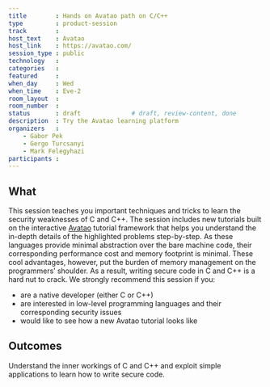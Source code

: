 ```yaml
---
title        : Hands on Avatao path on C/C++
type         : product-session
track        :
host_text    : Avatao
host_link    : https://avatao.com/
session_type : public
technology   :
categories   :
featured     :
when_day     : Wed
when_time    : Eve-2
room_layout  :
room_number  :
status       : draft              # draft, review-content, done
description  : Try the Avatao learning platform
organizers   :
    - Gabor Pek
    - Gergo Turcsanyi
    - Mark Felegyhazi
participants :
---
```


## What

This session teaches you important techniques and tricks to learn the security weaknesses of C and C++. The session includes new tutorials built on the interactive [Avatao](https://avatao.com) tutorial framework that helps you understand the in-depth details of the highlighted problems step-by-step. As these languages provide minimal abstraction over the bare machine code, their corresponding performance cost and memory footprint is minimal. These cool advantages, however, put the burden of memory management on the programmers’ shoulder. As a result, writing secure code in C and C++ is a hard nut to crack. We strongly recommend this session if you:
* are a native developer (either C or C++)
* are interested in low-level programming languages and their corresponding security issues
* would like to see how a new Avatao tutorial looks like

## Outcomes

Understand the inner workings of C and C++ and exploit simple applications to learn how to write secure code.




